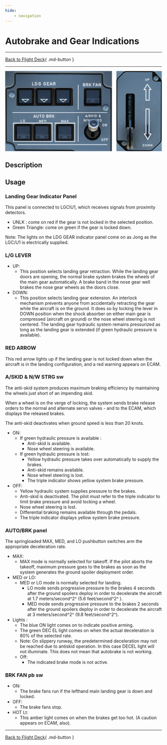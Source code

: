 ```yaml
---
hide:
    - navigation
---
```


# Autobrake and Gear Indications

---

[Back to Flight Deck](../flight-deck.md){ .md-button }

---

![Autobrake and gear indicators, Brake Fan and A/SKID](../../assets/a32nx-briefing/front/Autobrake-gear.png "Autobrake and gear indicators, Brake Fan and A/SKID")

## Description

## Usage

### Landing Gear Indicator Panel

This panel is connected to LGCIU1, which receives signals from proximity detectors.

- UNLK : come on red if the gear is not locked in the selected position.
- Green Triangle: come on green if the gear is locked down.

Note: The lights on the LDG GEAR indicator panel come on as Jong as the LGC/U1 is electrically supplied.

### L/G LEVER

- UP:
    - This position selects landing gear retraction. While the landing gear doors are opening, the normal brake system brakes the wheels of the main gear automatically. A brake band in the nose gear well brakes the nose gear wheels as the doors close.
- DOWN:
    - This position selects landing gear extension. An interlock mechanism prevents anyone from accidentally retracting the gear while the aircraft is on the ground. It does so by locking the lever in DOWN position when the shock absorber on either main gear is compressed (aircraft on ground) or the nose wheel steering is not centered. The landing gear hydraulic system remains pressurized as long as the landing gear is extended (if green hydraulic pressure is available).

### RED ARROW

This red arrow lights up if the landing gear is not locked down when the aircraft is in the landing configuration, and a red warning appears on ECAM.

### A/SKID & N/W STRG sw

The anti-skid system produces maximum braking efficiency by maintaining the wheels just short of an impending skid.

When a wheel is on the verge of locking, the system sends brake release orders to the normal and alternate servo valves - and to the ECAM, which displays the released brakes.

The anti-skid deactivates when ground speed is less than 20 knots.

- ON:
    - If green hydraulic pressure is available :
        - Anti-skid is available.
        - Nose wheel steering is available.
    - If green hydraulic pressure is lost:
        - Yellow hydraulic pressure takes over automatically to supply the brakes.
        - Anti-skid remains available.
        - Nose wheel steering is lost.
        - The triple indicator shows yellow system brake pressure.
- OFF:
    - Yellow hydraulic system supplies pressure to the brakes.
    - Anti-skid is deactivated. The pilot must refer to the triple indicator to limit brake pressure and avoid locking a wheel.
    - Nose wheel steering is lost.
    - Differential braking remains available through the pedals.
    - The triple indicator displays yellow system brake pressure.

### AUTO/BRK panel

The springloaded MAX, MED, and LO pushbutton switches arm the appropriate
deceleration rate.

- MAX:
    - MAX mode is normally selected for takeoff. If the pilot aborts the takeoff, maximum pressure goes to the brakes as soon as the system generates the ground spoiler deployment order.
- MED or LO:
    - MED or LO mode is normally selected for landing.
      - LO mode sends progressive pressure to the brakes 4 seconds after the ground spoilers deploy in order to decelerate the aircraft at 1.7 meters/second^2^ (5.6 feet/second^2^ ).
      - MED mode sends progressive pressure to the brakes 2 seconds after the ground spoilers deploy in order to decelerate the aircraft at 3 meters/second^2^ (9.8 feet/second^2^).
- Lights :
    - The blue ON light comes on to indicate positive arming.
    - The green DEC EL light comes on when the actual deceleration is 80% of the selected rate.
    - Note: On slippery runway, the predetermined deceleration may not be reached due to antiskid operation. In this case DECEL light will not illuminate. This does not mean that autobrake is not working.
    - Off:
        - The indicated brake mode is not active.

### BRK FAN pb sw

- ON:
    - The brake fans run if the lefthand main landing gear is down and locked.
- OFF:
    - The brake fans stop.
- HOT Lt:
    - This amber light comes on when the brakes get too hot. (A caution appears on ECAM, also).

---

[Back to Flight Deck](../flight-deck.md){ .md-button }
